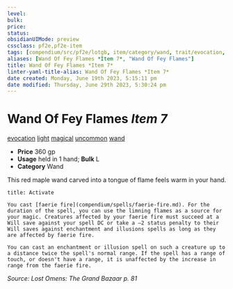 ```yaml
---
level:
bulk:
price:
status:
obsidianUIMode: preview
cssclass: pf2e,pf2e-item
tags: [compendium/src/pf2e/lotgb, item/category/wand, trait/evocation, trait/light, trait/magical, trait/uncommon, trait/wand]
aliases: [Wand Of Fey Flames *Item 7*, "Wand Of Fey Flames"]
title: Wand Of Fey Flames *Item 7*
linter-yaml-title-alias: Wand Of Fey Flames *Item 7*
date created: Monday, June 19th 2023, 5:15:11 pm
date modified: Thursday, June 29th 2023, 5:30:24 pm
---
```


# Wand Of Fey Flames *Item 7*

[evocation](rules/traits/evocation.md) [light](rules/traits/light.md) [magical](rules/traits/magical.md) [uncommon](rules/traits/uncommon.md) [wand](rules/traits/wand.md)  

- **Price** 360 gp
- **Usage** held in 1 hand; **Bulk** L
- **Category** Wand

This red maple wand carved into a tongue of flame feels warm in your hand.

```ad-embed-ability
title: Activate

You cast [faerie fire](compendium/spells/faerie-fire.md). For the duration of the spell, you can use the limning flames as a source for your magic. Creatures affected by your faerie fire must succeed at a Will save against your spell DC or take a –2 status penalty to their Will saves against enchantment and illusions spells as long as they are affected by faerie fire.

You can cast an enchantment or illusion spell on such a creature up to a distance twice the spell's normal range. If the spell has a range of touch, or doesn't have a range, it is unaffected by the increase in range from the faerie fire.
```

*Source: Lost Omens: The Grand Bazaar p. 81*
